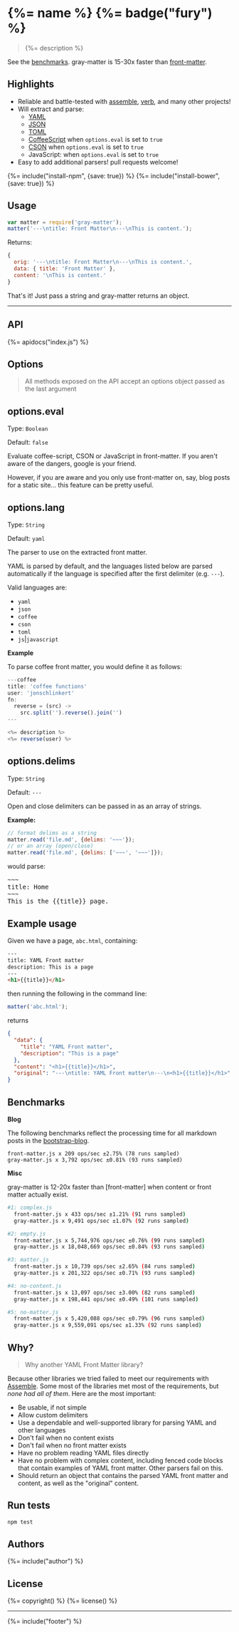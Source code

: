 # {%= name %} {%= badge("fury") %}

> {%= description %}

See the [benchmarks](#benchmarks). gray-matter is 15-30x faster than [front-matter]().

## Highlights

* Reliable and battle-tested with [assemble](https://github.com/assemble/assemble), [verb](https://github.com/assemble/verb), and many other projects!
* Will extract and parse:
  * [YAML](http://github.com/nodeca/js-yaml)
  * [JSON](http://en.wikipedia.org/wiki/Json)
  * [TOML](http://github.com/mojombo/toml)
  * [CoffeeScript](http://coffeescript.org) when `options.eval` is set to `true`
  * [CSON](https://github.com/bevry/cson) when `options.eval` is set to `true`
  * JavaScript: when `options.eval` is set to `true`
* Easy to add additional parsers! pull requests welcome!


{%= include("install-npm", {save: true}) %}
{%= include("install-bower", {save: true}) %}


## Usage

```js
var matter = require('gray-matter');
matter('---\ntitle: Front Matter\n---\nThis is content.');
```

Returns:

```js
{ 
  orig: '---\ntitle: Front Matter\n---\nThis is content.',
  data: { title: 'Front Matter' },
  content: '\nThis is content.' 
}
```

That's it! Just pass a string and gray-matter returns an object.


***


## API
{%= apidocs("index.js") %}


## Options

> All methods exposed on the API accept an options object passed as the last argument

## options.eval
Type: `Boolean`

Default: `false`

Evaluate coffee-script, CSON or JavaScript in front-matter. If you aren't aware of the dangers, google is your friend. 

However, if you are aware and you only use front-matter on, say, blog posts for a static site... this feature can be pretty useful.


## options.lang
Type: `String`

Default: `yaml`

The parser to use on the extracted front matter. 

YAML is parsed by default, and the languages listed below are parsed automatically if the language is specified after the first delimiter (e.g. `---`). 

Valid languages are:

* `yaml`
* `json`
* `coffee` 
* `cson` 
* `toml` 
* `js`|`javascript`

**Example**

To parse coffee front matter, you would define it as follows:

```js
---coffee
title: 'coffee functions'
user: 'jonschlinkert'
fn:
  reverse = (src) ->
    src.split('').reverse().join('')
---

<%= description %>
<%= reverse(user) %>
```

## options.delims
Type: `String`

Default: `---`

Open and close delimiters can be passed in as an array of strings. 

**Example:**

```js
// format delims as a string
matter.read('file.md', {delims: '~~~'});
// or an array (open/close)
matter.read('file.md', {delims: ['~~~', '~~~']});
```

would parse:

<pre>
~~~
title: Home
~~~
This is the {{title}} page.
</pre>


## Example usage

Given we have a page, `abc.html`, containing:

```html
---
title: YAML Front matter
description: This is a page
---
<h1>{{title}}</h1>
```

then running the following in the command line:

```js
matter('abc.html');
```
returns

```json
{
  "data": {
    "title": "YAML Front matter",
    "description": "This is a page"
  },
  "content": "<h1>{{title}}</h1>",
  "original": "---\ntitle: YAML Front matter\n---\n<h1>{{title}}</h1>"
}
```

## Benchmarks

**Blog**

The following benchmarks reflect the processing time for all markdown posts in the [bootstrap-blog].

```
front-matter.js x 209 ops/sec ±2.75% (78 runs sampled)
gray-matter.js x 3,792 ops/sec ±0.81% (93 runs sampled)
```

**Misc**

gray-matter is 12-20x faster than [front-matter] when content or front matter actually exist.

```bash
#1: complex.js
  front-matter.js x 433 ops/sec ±1.21% (91 runs sampled)
  gray-matter.js x 9,491 ops/sec ±1.07% (92 runs sampled)

#2: empty.js
  front-matter.js x 5,744,976 ops/sec ±0.76% (99 runs sampled)
  gray-matter.js x 18,048,669 ops/sec ±0.84% (93 runs sampled)

#3: matter.js
  front-matter.js x 10,739 ops/sec ±2.65% (84 runs sampled)
  gray-matter.js x 201,322 ops/sec ±0.71% (93 runs sampled)

#4: no-content.js
  front-matter.js x 13,097 ops/sec ±3.00% (82 runs sampled)
  gray-matter.js x 198,441 ops/sec ±0.49% (101 runs sampled)

#5: no-matter.js
  front-matter.js x 5,420,088 ops/sec ±0.79% (96 runs sampled)
  gray-matter.js x 9,559,091 ops/sec ±1.33% (92 runs sampled)
```


## Why?

> Why another YAML Front Matter library?

Because other libraries we tried failed to meet our requirements with [Assemble](http://assemble.io). Some most of the libraries met most of the requirements, but _none had all of them_. Here are the most important:

* Be usable, if not simple
* Allow custom delimiters
* Use a dependable and well-supported library for parsing YAML and other languages
* Don't fail when no content exists
* Don't fail when no front matter exists
* Have no problem reading YAML files directly
* Have no problem with complex content, including fenced code blocks that contain examples of YAML front matter. Other parsers fail on this.
* Should return an object that contains the parsed YAML front matter and content, as well as the "original" content.


## Run tests

```bash
npm test
```


## Authors
{%= include("author") %}

## License
{%= copyright() %}
{%= license() %}

***

{%= include("footer") %}


[js-yaml]: https://github.com/nodeca/js-yaml
[coffee-script]: https://github.com/jashkenas/coffeescript
[toml-node]: https://github.com/BinaryMuse/toml-node
[bootstrap-blog]: https://github.com/twbs/bootstrap-blog/tree/gh-pages/_posts
